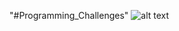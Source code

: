 "#Programming_Challenges" 
![alt text](https://www.wykop.pl/cdn/c3201142/comment_H6osu173Vhe99OsPnFsHb4zvyQLY7JnZ.jpg)
